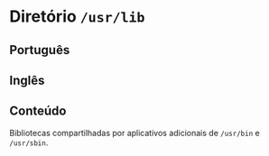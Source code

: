 # Diretório `/usr/lib`

## Português




## Inglês



## Conteúdo

Bibliotecas compartilhadas por aplicativos adicionais de `/usr/bin` e `/usr/sbin`.
